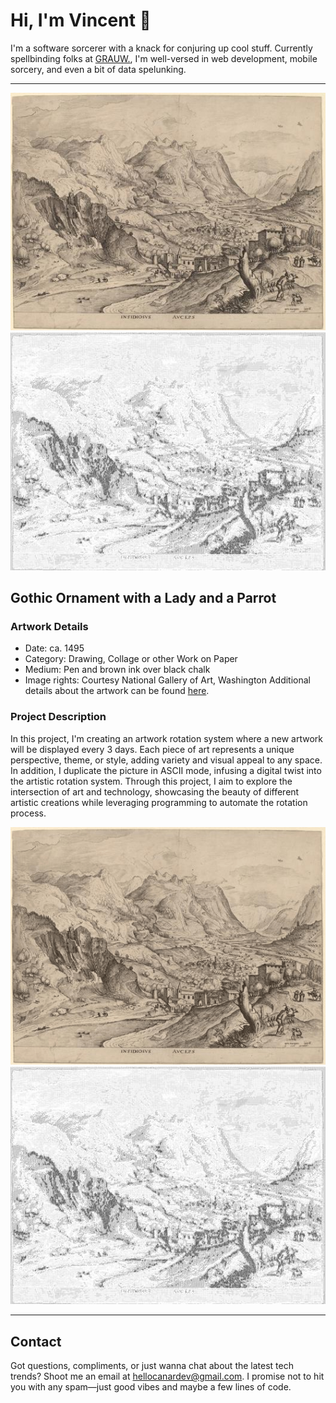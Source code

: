 <html>

# Hi, I'm Vincent 👋

I'm a software sorcerer with a knack for conjuring up cool stuff.
Currently spellbinding folks at [GRAUW.](https://grauw.fr), I'm well-versed in web development, mobile sorcery, and even
a bit of data spelunking.
___

![Artwork](currentArtwork/artwork.jpg) ![Artwork](currentArtwork/ascii_artwork.jpg)

## Gothic Ornament with a Lady and a Parrot

### Artwork Details

- Date: ca. 1495
- Category: Drawing, Collage or other Work on Paper
- Medium: Pen and brown ink over black chalk
- Image rights: Courtesy National Gallery of Art, Washington
Additional details about the artwork can be found [here](https://www.artsy.net/artwork/master-lcz-gothic-ornament-with-a-lady-and-a-parrot).

### Project Description

In this project, I'm creating an artwork rotation system where a new artwork will be displayed every 3 days. Each piece
of art represents a unique perspective, theme, or style, adding variety and visual appeal to any space. In addition, I
duplicate the picture in ASCII mode, infusing a digital twist into the artistic rotation system. Through this project, I
aim to explore the intersection of art and technology, showcasing the beauty of different artistic creations while
leveraging programming to automate the rotation process.

![Artwork](previousArtworks/previous_artworks.gif) ![Artwork](previousArtworks/previous_ascii_artworks.gif)

___

## Contact

Got questions, compliments, or just wanna chat about the latest tech trends? Shoot me an email
at [hellocanardev@gmail.com](mailto:hellocanardev@gmail.com). I promise not to hit you with any spam—just good vibes and
maybe a few lines of code.

</html>
